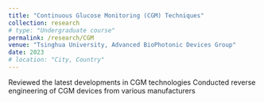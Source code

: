 ```yaml
---
title: "Continuous Glucose Monitoring (CGM) Techniques"
collection: research
# type: "Undergraduate course"
permalink: /research/CGM
venue: "Tsinghua University, Advanced BioPhotonic Devices Group"
date: 2023
# location: "City, Country"
---
```


Reviewed the latest developments in CGM technologies
Conducted reverse engineering of CGM devices from various manufacturers
